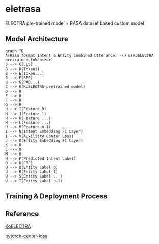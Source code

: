 # eletrasa
ELECTRA pre-trained model + RASA dataset based custom model

## Model Architecture
```mermaid
graph TD
A(Rasa format Intent & Entity Combined Utterance) --> B(KoELECTRA pretrained tokenizer)
B --> C(CLS)
B --> D(Token1)
B --> E(Token...)
B --> F(SEP)
B --> G(PAD...)
C --> H(KoELECTRA pretrained model)
D --> H
E --> H
F --> H
G --> H
H --> I(Feature 0)
H --> J(Feature 1)
H --> K(Feature ...)
H --> L(Feature ...)
H --> M(Feature n-1)
I --> N(Intent Embedding FC Layer)
I --> V(Auxiliary Center Loss)
J --> O(Entity Embedding FC Layer)
K --> O
L --> O
M --> O
N --> P(Predicted Intent Label)
O --> U(CRF)
U --> Q(Entity Label 0)
U --> R(Entity Label 1)
U --> S(Entity Label ...)
U --> T(Entity Label n-1)
```
## Training & Deployment Process


## Reference
[KoELECTRA](https://github.com/monologg/KoELECTRA)

[pytorch-center-loss](https://github.com/KaiyangZhou/pytorch-center-loss)
